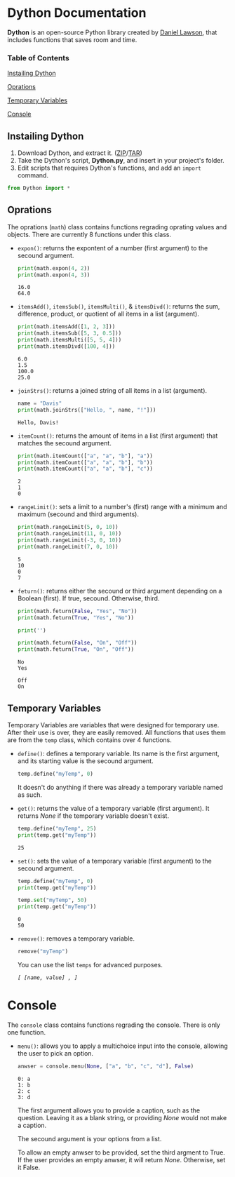 # Dython Documentation
**Dython** is an open-source Python library created by [Daniel Lawson](https://github.com/Sombrero64), that includes functions that saves room and time.

### Table of Contents

[Instailing Dython](#instailing-dython)

[Oprations](#oprations)

[Temporary Variables](#temporary-variables)

[Console](#console)

## Instailing Dython
1. Download Dython, and extract it. ([ZIP](https://github.com/Sombrero64/Dython/zipball/master)/[TAR](https://github.com/Sombrero64/Dython/tarball/master))
2. Take the Dython's script, **Dython.py**, and insert in your project's folder.
3. Edit scripts that requires Dython's functions, and add an `import` command.

```py
from Dython import *
```

## Oprations
The oprations (`math`) class contains functions regrading oprating values and objects. There are currently 8 functions under this class.

- `expon()`: returns the expontent of a number (first argument) to the secound argument.

  ```py
  print(math.expon(4, 2))
  print(math.expon(4, 3))
  ```
  ```
  16.0
  64.0
  ```
  
- `itemsAdd()`, `itemsSub()`, `itemsMulti()`, & `itemsDivd()`: returns the sum, difference, product, or quotient of all items in a list (argument).

  ```py
  print(math.itemsAdd([1, 2, 3]))
  print(math.itemsSub([5, 3, 0.5]))
  print(math.itemsMulti([5, 5, 4]))
  print(math.itemsDivd([100, 4]))
  ```
  ```
  6.0
  1.5
  100.0
  25.0
  ```
  
- `joinStrs()`: returns a joined string of all items in a list (argument).

  ```py
  name = "Davis"
  print(math.joinStrs(["Hello, ", name, "!"]))
  ```
  ```
  Hello, Davis!
  ```
  
- `itemCount()`: returns the amount of items in a list (first argument) that matches the secound argument.

  ```py
  print(math.itemCount(["a", "a", "b"], "a"))
  print(math.itemCount(["a", "a", "b"], "b"))
  print(math.itemCount(["a", "a", "b"], "c"))
  ```
  ```
  2
  1
  0
  ```
  
- `rangeLimit()`: sets a limit to a number's (first) range with a minimum and maximum (secound and third arguments).

  ```py
  print(math.rangeLimit(5, 0, 10))
  print(math.rangeLimit(11, 0, 10))
  print(math.rangeLimit(-3, 0, 10))
  print(math.rangeLimit(7, 0, 10))
  ```
  ```
  5
  10
  0
  7
  ```
  
- `feturn()`: returns either the secound or third argument depending on a Boolean (first). If true, secound. Otherwise, third.
  
  ```py
  print(math.feturn(False, "Yes", "No"))
  print(math.feturn(True, "Yes", "No"))
  
  print('')
  
  print(math.feturn(False, "On", "Off"))
  print(math.feturn(True, "On", "Off"))
  ```
  ```
  No
  Yes
  
  Off
  On
  ```

## Temporary Variables
Temporary Variables are variables that were designed for temporary use. After their use is over, they are easily removed. All functions that uses them are from the `temp` class, which contains over 4 functions.

- `define()`: defines a temporary variable. Its name is the first argument, and its starting value is the secound argument.

  ```py
  temp.define("myTemp", 0)
  ```
  
  It doesn't do anything if there was already a temporary variable named as such.

- `get()`: returns the value of a temporary variable (first argument). It returns _None_ if the temporary variable doesn't exist.

  ```py
  temp.define("myTemp", 25)
  print(temp.get("myTemp"))
  ```
  ```
  25
  ```

- `set()`: sets the value of a temporary variable (first argument) to the secound argument.

  ```py
  temp.define("myTemp", 0)
  print(temp.get("myTemp"))
  
  temp.set("myTemp", 50)
  print(temp.get("myTemp"))
  ```
  ```
  0
  50
  ```
  
- `remove()`: removes a temporary variable.

  ```py
  remove("myTemp")
  ```

  You can use the list `temps` for advanced purposes.
  
  *`[ [name, value] , ]`*
  
# Console
The `console` class contains functions regrading the console. There is only one function.

- `menu()`: allows you to apply a multichoice input into the console, allowing the user to pick an option.
  
  ```py
  anwser = console.menu(None, ["a", "b", "c", "d"], False)
  ```
  ```
  0: a
  1: b
  2: c
  3: d
  ```
  
  The first argument allows you to provide a caption, such as the question. Leaving it as a blank string, or providing _None_ would not make a caption.
  
  The secound argument is your options from a list.
  
  To allow an empty anwser to be provided, set the third argment to True. If the user provides an empty anwser, it will return _None_. Otherwise, set it False.

